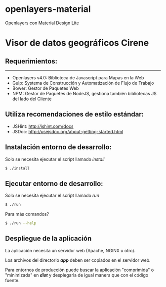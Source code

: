 # openlayers-material
Openlayers con Material Design Lite

# Visor de datos geográficos Cirene

## Requerimientos:
-----------------

- Openlayers v4.0: Biblioteca de Javascript para Mapas en la Web
- Gulp: Systema de Construcción y Automatización de Flujo de Trabajo
- Bower: Gestor de Paquetes Web
- NPM: Gestor de Paquetes de NodeJS, gestiona también bibliotecas JS del lado del Cliente

## Utiliza recomendaciones de estilo estándar:

- JSHint: http://jshint.com/docs
- JSDoc: http://usejsdoc.org/about-getting-started.html

## Instalación entorno de desarrollo:

Solo se necesita ejecutar el script llamado *install*

```bash
$ ./install
```
## Ejecutar entorno de desarrollo:

Solo se necesita ejecutar el script llamado *run*

```bash
$ ./run
```

Para más comandos?

```bash
$ ./run --help
```

## Despliegue de la aplicación

La aplicación necesita un servidor web (Apache, NGINX u otro).

Los archivos del directorio ***app*** deben ser copiados en el servidor web.

Para entornos de producción puede buscar la aplicación "comprimida" o "minimizada" en ***dist***
y desplegarla de igual manera que con el código fuente.

